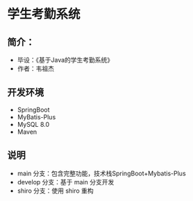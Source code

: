 # 学生考勤系统

## 简介：

- 毕设：《基于Java的学生考勤系统》
- 作者：韦祖杰

## 开发环境

- SpringBoot
- MyBatis-Plus
- MySQL 8.0
- Maven

## 说明

- main 分支：包含完整功能，技术栈SpringBoot+Mybatis-Plus
- develop 分支：基于 main 分支开发
- shiro 分支：使用 shiro 重构
